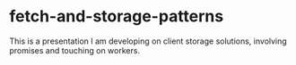 # fetch-and-storage-patterns
This is a presentation I am developing on client storage solutions, involving promises and touching on workers.
